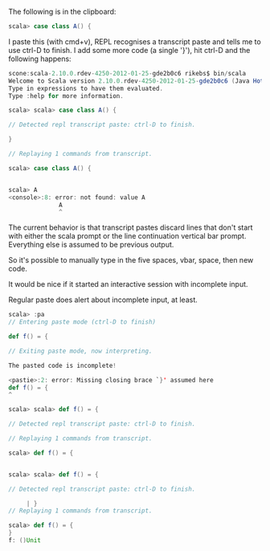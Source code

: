 The following is in the clipboard:

```scala
scala> case class A() {
```

I paste this (with cmd+v), REPL recognises a transcript paste and tells me to use ctrl-D to finish. I add some more code (a single '}'), hit ctrl-D and the following happens:

```scala
scone:scala-2.10.0.rdev-4250-2012-01-25-gde2b0c6 rikebs$ bin/scala
Welcome to Scala version 2.10.0.rdev-4250-2012-01-25-gde2b0c6 (Java HotSpot(TM) 64-Bit Server VM, Java 1.6.0_29).
Type in expressions to have them evaluated.
Type :help for more information.

scala> scala> case class A() {

// Detected repl transcript paste: ctrl-D to finish.

}

// Replaying 1 commands from transcript.

scala> case class A() {


scala> A
<console>:8: error: not found: value A
              A
              ^
```

The current behavior is that transcript pastes discard lines that don't start with either the scala prompt or the line continuation vertical bar prompt. Everything else is assumed to be previous output.

So it's possible to manually type in the five spaces, vbar, space, then new code.

It would be nice if it started an interactive session with incomplete input.

Regular paste does alert about incomplete input, at least.

```scala
scala> :pa
// Entering paste mode (ctrl-D to finish)

def f() = {

// Exiting paste mode, now interpreting.

The pasted code is incomplete!

<pastie>:2: error: Missing closing brace `}' assumed here
def f() = {
^

scala> scala> def f() = {

// Detected repl transcript paste: ctrl-D to finish.

// Replaying 1 commands from transcript.

scala> def f() = {


scala> scala> def f() = {

// Detected repl transcript paste: ctrl-D to finish.

     | }
// Replaying 1 commands from transcript.

scala> def f() = {
}
f: ()Unit

```
